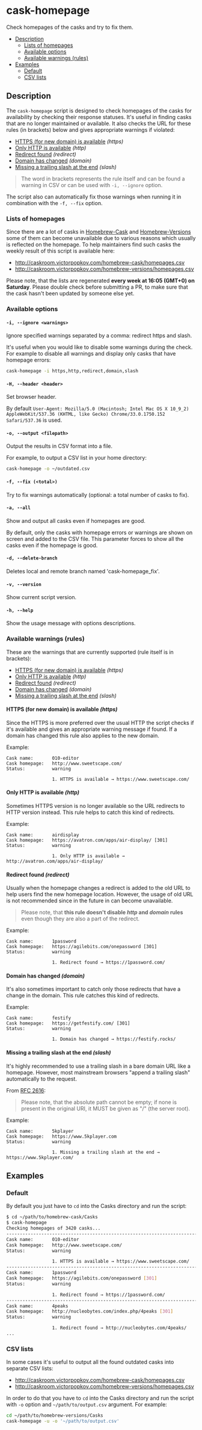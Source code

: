 # cask-homepage

Check homepages of the casks and try to fix them.

- [Description](#description)
  - [Lists of homepages](#lists-of-homepages)
  - [Available options](#available-options)
  - [Available warnings (rules)](#available-warnings-rules)
- [Examples](#examples)
  - [Default](#default)
  - [CSV lists](#csv-lists)

## Description

The `cask-homepage` script is designed to check homepages of the casks for
availability by checking their response statuses. It's useful in finding casks
that are no longer maintained or available. It also checks the URL for these
rules (in brackets) below and gives appropriate warnings if violated:

- [HTTPS (for new domain) is available](#https-for-new-domain-is-available-https) _(https)_
- [Only HTTP is available](#only-http-is-available-http) _(http)_
- [Redirect found](#redirect-found-redirect) _(redirect)_
- [Domain has changed](#domain-has-changed-domain) _(domain)_
- [Missing a trailing slash at the end](#missing-a-trailing-slash-at-the-end-slash)
  _(slash)_

> The word in brackets represents the rule itself and can be found a warning in
> CSV or can be used with `-i, --ignore` option.

The script also can automatically fix those warnings when running it in
combination with the `-f, --fix` option.

### Lists of homepages

Since there are a lot of casks in [Homebrew-Cask](https://github.com/caskroom/homebrew-cask)
and [Homebrew-Versions](https://github.com/caskroom/homebrew-versions) some of
them can become unavailable due to various reasons which usually is reflected on
the homepage. To help maintainers find such casks the weekly result of this
script is available here:

- <http://caskroom.victorpopkov.com/homebrew-cask/homepages.csv>
- <http://caskroom.victorpopkov.com/homebrew-versions/homepages.csv>

Please note, that the lists are regenerated **every week at 16:05 (GMT+0) on
Saturday**. Please double check before submitting a PR, to make sure that the
cask hasn't been updated by someone else yet.

### Available options

#### `-i, --ignore <warnings>`

Ignore specified warnings separated by a comma: redirect https and slash.

It's useful when you would like to disable some warnings during the check. For
example to disable all warnings and display only casks that have homepage
errors:

```bash
cask-homepage -i https,http,redirect,domain,slash
```

#### `-H, --header <header>`

Set browser header.

By default `User-Agent: Mozilla/5.0 (Macintosh; Intel Mac OS X 10_9_2)
AppleWebKit/537.36 (KHTML, like Gecko) Chrome/33.0.1750.152 Safari/537.36` is
used.

#### `-o, --output <filepath>`

Output the results in CSV format into a file.

For example, to output a CSV list in your home directory:

```bash
cask-homepage -o ~/outdated.csv
```

#### `-f, --fix (<total>)`

Try to fix warnings automatically (optional: a total number of casks to fix).

#### `-a, --all`

Show and output all casks even if homepages are good.

By default, only the casks with homepage errors or warnings are shown on
screen and added to the CSV file. This parameter forces to show all the casks
even if the homepage is good.

#### `-d, --delete-branch`

Deletes local and remote branch named 'cask-homepage_fix'.

#### `-v, --version`

Show current script version.

#### `-h, --help`

Show the usage message with options descriptions.

### Available warnings (rules)

These are the warnings that are currently supported (rule itself is in
brackets):

- [HTTPS (for new domain) is available](#https-for-new-domain-is-available-https) _(https)_
- [Only HTTP is available](#only-http-is-available-http) _(http)_
- [Redirect found](#redirect-found-redirect) _(redirect)_
- [Domain has changed](#domain-has-changed-domain) _(domain)_
- [Missing a trailing slash at the end](#missing-a-trailing-slash-at-the-end-slash)
  _(slash)_

#### HTTPS (for new domain) is available _(https)_

Since the HTTPS is more preferred over the usual HTTP the script checks if it's
available and gives an appropriate warning message if found. If a domain has
changed this rule also applies to the new domain.

Example:

```
Cask name:       010-editor
Cask homepage:   http://www.sweetscape.com/
Status:          warning

                 1. HTTPS is available → https://www.sweetscape.com/
```

#### Only HTTP is available _(http)_

Sometimes HTTPS version is no longer available so the URL redirects to HTTP
version instead. This rule helps to catch this kind of redirects.

Example:

```
Cask name:       airdisplay
Cask homepage:   https://avatron.com/apps/air-display/ [301]
Status:          warning

                 1. Only HTTP is available → http://avatron.com/apps/air-display/
```

#### Redirect found _(redirect)_

Usually when the homepage changes a redirect is added to the old URL to help
users find the new homepage location. However, the usage of old URL is not
recommended since in the future in can become unavailable.

> Please note, that **this rule doesn't disable _http_ and _domain_ rules** even
> though they are also a part of the redirect.

Example:

```
Cask name:       1password
Cask homepage:   https://agilebits.com/onepassword [301]
Status:          warning

                 1. Redirect found → https://1password.com/
```

#### Domain has changed _(domain)_

It's also sometimes important to catch only those redirects that have a change
in the domain. This rule catches this kind of redirects.

Example:

```
Cask name:       festify
Cask homepage:   https://getfestify.com/ [301]
Status:          warning

                 1. Domain has changed → https://festify.rocks/
```

#### Missing a trailing slash at the end _(slash)_

It's highly recommended to use a trailing slash in a bare domain URL like a
homepage. However, most mainstream browsers "append a trailing slash"
automatically to the request.

From [RFC 2616](https://www.w3.org/Protocols/rfc2616/rfc2616-sec5.html):

> Please note, that the absolute path cannot be empty; if none is present in the
> original URI, it MUST be given as "/" (the server root).

Example:

```
Cask name:       5kplayer
Cask homepage:   https://www.5kplayer.com
Status:          warning

                 1. Missing a trailing slash at the end → https://www.5kplayer.com/
```

## Examples

### Default

By default you just have to `cd` into the Casks directory and run the script:

```bash
$ cd ~/path/to/homebrew-cask/Casks
$ cask-homepage
Checking homepages of 3420 casks...
---------------------------------------------------------------------------------------------------------------------------------------------
Cask name:       010-editor
Cask homepage:   http://www.sweetscape.com/
Status:          warning

                 1. HTTPS is available → https://www.sweetscape.com/
---------------------------------------------------------------------------------------------------------------------------------------------
Cask name:       1password
Cask homepage:   https://agilebits.com/onepassword [301]
Status:          warning

                 1. Redirect found → https://1password.com/
---------------------------------------------------------------------------------------------------------------------------------------------
Cask name:       4peaks
Cask homepage:   http://nucleobytes.com/index.php/4peaks [301]
Status:          warning

                 1. Redirect found → http://nucleobytes.com/4peaks/
...
```

### CSV lists

In some cases it's useful to output all the found outdated casks into separate
CSV lists:

- <http://caskroom.victorpopkov.com/homebrew-cask/homepages.csv>
- <http://caskroom.victorpopkov.com/homebrew-versions/homepages.csv>

In order to do that you have to `cd` into the Casks directory and run the script
with `-o` option and `~/path/to/output.csv` argument. For example:

```bash
cd ~/path/to/homebrew-versions/Casks
cask-homepage -u -o '~/path/to/output.csv'
```
